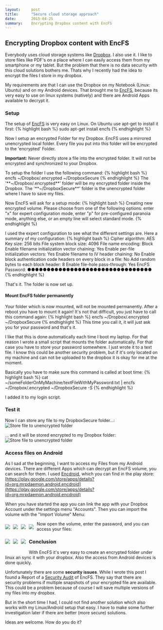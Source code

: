 ```yaml
---
layout:     post
title:      "Secure cloud storage approach"
date:       2015-04-25
summary:    Encrypting Dropbox content with EncFS
---
```


## Encrypting Dropbox content with EncFS
Everybody uses cloud storage systems like [Dropbox](http://www.dropbox.com). I also use it. I like to store files like PDF's on a place where I can easily access them from my smartphone or my tablet. But the problem that there is no data security with this cloud solutions bothers me. Thats why I recently had the idea to encrypt the files I store in my dropbox.

My requirements are that I can use the Dropbox on my Notebook (Linux: Ubuntu) and on my Android devices.
That brought me to [EncFS](https://vgough.github.io/encfs/), because its very easy to use on linux systems (natively) and there are Android Apps available to decrypt it.

### Setup
The setup of [EncFS](https://vgough.github.io/encfs/) is very easy on Linux.
On Ubuntu use apt-get to install it first:
{% highlight bash %}
sudo apt-get install encfs
{% endhighlight %}

Now I setup an encrypted Folder for my Dropbox. EncFS uses a mirrored unencrypted local folder. Every file you put into this folder will be encrypted to the 'encrypted' Folder. 

**Important:**
Never directly store a file into the encrypted folder. It will not be encrypted and synchronized to your Dropbox.

To setup the folder I use the following command:
{% highlight bash %}
encfs ~/Dropbox/.encrypted ~/DropboxSecure
{% endhighlight %} 
The '**~/Dropbox/.encrypted**' folder will be my encrypted folder inside the Dropbox.
The '**~/DropboxSecure**' folder is the unencrypted folder where I have to save my files.

Now EncFS will ask for a setup mode:
{% highlight bash %}
Creating new encrypted volume.
Please choose from one of the following options:
 enter "x" for expert configuration mode,
 enter "p" for pre-configured paranoia mode,
 anything else, or an empty line will select standard mode.
{% endhighlight %}

I used the expert configuration to see what the different settings are. Here a summary of my configuration:
{% highlight bash %}
Cipher algorithm:                                    AES
Key size:                                            256 bits
File system block size:                              4096
File name encoding:                                  Block
Enable filename initialization vector chaining:      Yes
Enable per-file initialization vectors:              Yes
Enable filename to IV header chaining:               No
Enable block authentication code headers
on every block in a file:                            No
Add random bytes to each block header:               8
Enable file-hole pass-through:                       Yes
EncFS Password:                                      ●●●●●●●●●●●●●●●●●●●●●●●●●●●●●●●●
{% endhighlight %}

That's it. The folder is now set up.

#### Mount EncFS folder permanently
Your folder which is now mounted, will not be mounted permanently. After a reboot you have to mount it again!
It's not that difficult, you just have to call this command again:
{% highlight bash %}
encfs ~/Dropbox/.encrypted ~/DropboxSecure
{% endhighlight %} 
This time you call it, it will just ask you for your password and that's it.

I like that this is done automatically each time I boot my laptop. For that reason I wrote a small script that mounts the folder automatically. For that case you have to store your password somewhere. I just wrote it to a text file. I know this could be another security problem, but if it's only located on my machine and can not be uploaded to the dropbox it is okay for me at the moment.

Basically you have to make sure this command is called at boot time:
{% highlight bash %}
cat ~/someFolderOnMyMachine/textFileWithMyPassword.txt | encfs ~/Dropbox/.encrypted ~/DropboxSecure -S
{% endhighlight %} 

I added it to my login script.


### Test it
Now I can store any file to my DropboxSecure folder...:
![Store file to unencrypted folder](/media/042015-Encrypting-Dropbox-Content-Shot1.png)

... and it will be stored encrypted to my Dropbox folder:
![Store file to unencrypted folder](/media/042015-Encrypting-Dropbox-Content-Shot2.png)

### Access files on Android
As I sad at the beginning, I want to access my Files from my Android devices.
There are different Apps which can decrypt an EncFS volume, you can search for them.
I used [Encdroid](https://play.google.com/store/apps/details?id=org.mrpdaemon.android.encdroid), which you can find in the play store: [https://play.google.com/store/apps/details?id=org.mrpdaemon.android.encdroid](https://play.google.com/store/apps/details?id=org.mrpdaemon.android.encdroid)

When you have started the app you can link the app with your Dropbox Account under the settings menu "Accounts".
Then you can import the volume with the "Import Volume" Menu:

<div style="float:left;padding-bottom:20px;">
	<img src="/media/042015-Encrypting-Dropbox-Content-AndroidShot1.png" style="float:left; padding:10px 10px 0px 0px;" />
	<img src="/media/042015-Encrypting-Dropbox-Content-AndroidShot2.png" style="float:left; padding:10px 10px 0px 0px;" />
	<img src="/media/042015-Encrypting-Dropbox-Content-AndroidShot3.png" style="float:left; padding:10px 10px 0px 0px;" />
	<img src="/media/042015-Encrypting-Dropbox-Content-AndroidShot4.png" style="float:left; padding:10px 10px 0px 0px;" />
</div>

Now open the volume, enter the password, and you can access your files:

<div style="float:left;padding-bottom:20px;">
	<img src="/media/042015-Encrypting-Dropbox-Content-AndroidShot5.png" style="float:left; padding:10px 10px 0px 0px;" />
	<img src="/media/042015-Encrypting-Dropbox-Content-AndroidShot6.png" style="float:left; padding:10px 10px 0px 0px;" />
	<img src="/media/042015-Encrypting-Dropbox-Content-AndroidShot7.png" style="float:left; padding:10px 10px 0px 0px;" />
</div>

### Conclusion
With EncFS it's very easy to create an encrypted folder under linux an sync it with your dropbox. Also the access from Android devices is done quickly.

Unfortunately there are some **security issues**. While I wrote this post I found a Report of a [Security Audit](https://defuse.ca/audits/encfs.htm) of EncFS.
They say that there are security problems if multiple snapshots of your encrypted file are available. This could be a problem because of course I will save multiple versions of my files into my dropbox.

But in the short time I had, I could not find another solution which also works with my Linux/Android setup that easy.
I have to make some further investigation later if there are better (more secure) solutions.

Ideas are welcome. How do you do it?



